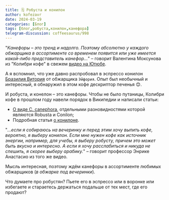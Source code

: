 ```yaml
---
title: 🗒 Робуста и конилон
author: kofezavr
date: 2024-03-19
categories: [Блог]
tags: [блог,робуста,конилон,канефора]
telegram-discussion: coffeesaurus/998
--- 
```

"*Канефоры – это тренд и надолго. Поэтому абсолютно у каждого обжарщика в ассортименте со временем появится или уже имеется какой-либо представитель канефор...*" – говорит Валентина Моксунова из "Колибри кофе" в свежем [видео на Ютюбе](https://www.youtube.com/watch?v=SiK0vG3yd_g).

А я вспомнил, что уже давно распробовал в эспрессо конилон [Бразилия Витория](https://euphoria-roastery.ru/shop/tproduct/512679001-687493097531-braziliya-vitoriya) от обжарщика `Эйфория`. Опыт был необычный и интересный, я обнаружил в этом кофе дескриптор печенья 😊. 

И робуста, и конелон – это канефоры. Чтобы не было путаницы, Колибри кофе в прошлом году навели порядок в Википедии и написали статьи:
- [О виде C. canephora](https://ru.wikipedia.org/wiki/%D0%9A%D0%BE%D1%84%D0%B5_%D0%BA%D0%B0%D0%BD%D0%B5%D1%84%D0%BE%D1%80%D0%B0), отдельными разновидностями которой являются Robusta и Conilon;
- Подробная статья [о конилоне](https://ru.wikipedia.org/wiki/%D0%9A%D0%BE%D0%BD%D0%B8%D0%BB%D0%BE%D0%BD).

"*...если я собираюсь на вечеринку и перед этим хочу выпить кофе, вероятно, я выберу конилон. Если мне нужен кофе как источник энергии, например, для учебы, я выберу робусту, причем это может быть вкусно и интересно. А если я хочу расслабиться и никуда не спешить, я скорее выберу арабику.*" – говорит профессор Энрике Анастасио из того же видео.

Мысль интересная, поэтому ждём канефоры в ассортименте любимых обжарщиков (*в обжарке под вечеринки*).

Что думаете про робустян? Пьете его в эспрессо или в воронке или избегаете и стараетесь держаться подальше от тех мест, где его продают?